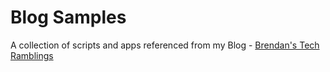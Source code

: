# Blog Samples
A collection of scripts and apps referenced from my Blog - [Brendan's Tech Ramblings](https://brendg.co.uk)
